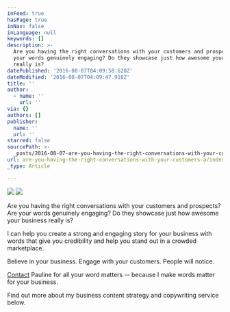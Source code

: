 ```yaml
---
inFeed: true
hasPage: true
inNav: false
inLanguage: null
keywords: []
description: >-
  Are you having the right conversations with your customers and prospects? Are
  your words genuinely engaging? Do they showcase just how awesome your business
  really is?
datePublished: '2016-08-07T04:09:58.620Z'
dateModified: '2016-08-07T04:09:47.918Z'
title: ''
author:
  - name: ''
    url: ''
via: {}
authors: []
publisher:
  name: ''
  url: ''
starred: false
sourcePath: >-
  _posts/2016-08-07-are-you-having-the-right-conversations-with-your-customers-a.md
url: are-you-having-the-right-conversations-with-your-customers-a/index.html
_type: Article

---
```

![](https://the-grid-user-content.s3-us-west-2.amazonaws.com/d7ac154b-b667-4c17-85a6-98657b2c44b6.jpg)
![](https://the-grid-user-content.s3-us-west-2.amazonaws.com/e54d5318-a622-4bb0-bcfc-761c384da7fb.jpg)

Are you having the right conversations with your customers and prospects? Are your words genuinely engaging? Do they showcase just how awesome your business really is?

I can help you create a strong and engaging story for your business with words that give you credibility and help you stand out in a crowded marketplace.

Believe in your business. Engage with your customers. People will notice.

[Contact][0] Pauline for all your word matters -- because I make words matter for your business.

Find out more about my business content strategy and copywriting service below.

[0]: http://www.worddynamics.com.au/contact/
